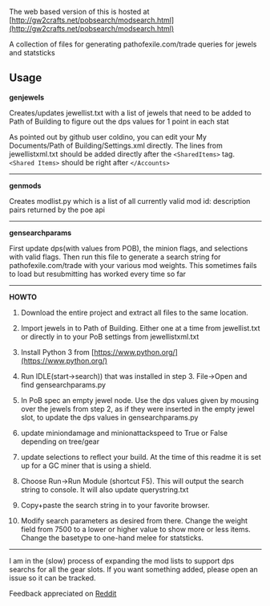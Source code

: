 The web based version of this is hosted at [http://gw2crafts.net/pobsearch/modsearch.html](http://gw2crafts.net/pobsearch/modsearch.html)

A collection of files for generating pathofexile.com/trade queries for jewels and statsticks

Usage
-----

**genjewels** 

Creates/updates jewellist.txt with a list of jewels that need to be added to Path of Building to figure out the dps values for 1 point in each stat

As pointed out by github user coldino, you can edit your My Documents/Path of Building/Settings.xml directly.  The lines from jewellistxml.txt should be added directly after the `<SharedItems>` tag.  `<Shared Items>` should be right after `</Accounts>`

***

**genmods** 

Creates modlist.py which is a list of all currently valid mod id: description pairs returned by the poe api

***

**gensearchparams**

First update dps(with values from POB), the minion flags, and selections with valid flags.  Then run this file to generate a search string for pathofexile.com/trade with your various mod weights.  This sometimes fails to load but resubmitting has worked every time so far

***

**HOWTO**

1) Download the entire project and extract all files to the same location.

2) Import jewels in to Path of Building.  Either one at a time from jewellist.txt or directly in to your PoB settings from jewellistxml.txt

3) Install Python 3 from [https://www.python.org/](https://www.python.org/) 

4) Run IDLE(start->search)) that was installed in step 3.  File->Open and find gensearchparams.py

5) In PoB spec an empty jewel node.  Use the dps values given by mousing over the jewels from step 2, as if they were inserted in the empty jewel slot, to update the dps values in gensearchparams.py

6) update miniondamage and minionattackspeed to True or False depending on tree/gear

7) update selections to reflect your build.  At the time of this readme it is set up for a GC miner that is using a shield.

8) Choose Run->Run Module (shortcut F5).  This will output the search string to console.  It will also update querystring.txt

9) Copy+paste the search string in to your favorite browser.

10) Modify search parameters as desired from there.  Change the weight field from 7500 to a lower or higher value to show more or less items.  Change the basetype to one-hand melee for statsticks.

***

I am in the (slow) process of expanding the mod lists to support dps searchs for all the gear slots.  If you want something added, please open an issue so it can be tracked.

Feedback appreciated on [Reddit](https://www.reddit.com/r/pathofexiledev/comments/9jkwru/python_tool_to_generate_search_strings_for_dps/)